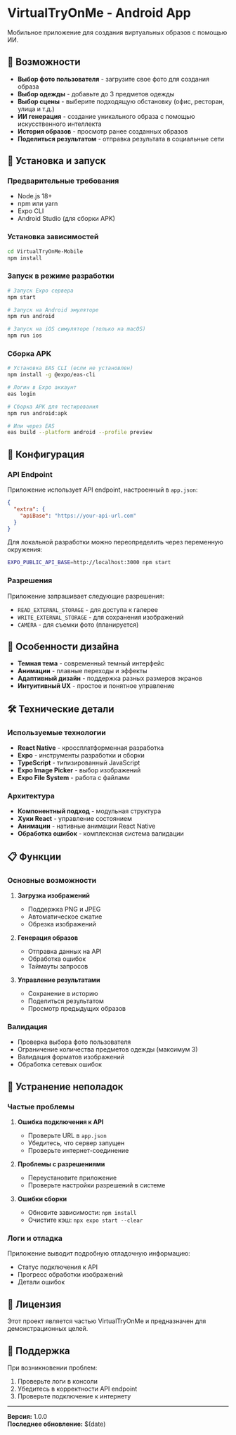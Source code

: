 # VirtualTryOnMe - Android App

Мобильное приложение для создания виртуальных образов с помощью ИИ.

## 🚀 Возможности

- **Выбор фото пользователя** - загрузите свое фото для создания образа
- **Выбор одежды** - добавьте до 3 предметов одежды
- **Выбор сцены** - выберите подходящую обстановку (офис, ресторан, улица и т.д.)
- **ИИ генерация** - создание уникального образа с помощью искусственного интеллекта
- **История образов** - просмотр ранее созданных образов
- **Поделиться результатом** - отправка результата в социальные сети

## 📱 Установка и запуск

### Предварительные требования

- Node.js 18+ 
- npm или yarn
- Expo CLI
- Android Studio (для сборки APK)

### Установка зависимостей

```bash
cd VirtualTryOnMe-Mobile
npm install
```

### Запуск в режиме разработки

```bash
# Запуск Expo сервера
npm start

# Запуск на Android эмуляторе
npm run android

# Запуск на iOS симуляторе (только на macOS)
npm run ios
```

### Сборка APK

```bash
# Установка EAS CLI (если не установлен)
npm install -g @expo/eas-cli

# Логин в Expo аккаунт
eas login

# Сборка APK для тестирования
npm run android:apk

# Или через EAS
eas build --platform android --profile preview
```

## 🔧 Конфигурация

### API Endpoint

Приложение использует API endpoint, настроенный в `app.json`:

```json
{
  "extra": {
    "apiBase": "https://your-api-url.com"
  }
}
```

Для локальной разработки можно переопределить через переменную окружения:

```bash
EXPO_PUBLIC_API_BASE=http://localhost:3000 npm start
```

### Разрешения

Приложение запрашивает следующие разрешения:
- `READ_EXTERNAL_STORAGE` - для доступа к галерее
- `WRITE_EXTERNAL_STORAGE` - для сохранения изображений
- `CAMERA` - для съемки фото (планируется)

## 🎨 Особенности дизайна

- **Темная тема** - современный темный интерфейс
- **Анимации** - плавные переходы и эффекты
- **Адаптивный дизайн** - поддержка разных размеров экранов
- **Интуитивный UX** - простое и понятное управление

## 🛠️ Технические детали

### Используемые технологии

- **React Native** - кроссплатформенная разработка
- **Expo** - инструменты разработки и сборки
- **TypeScript** - типизированный JavaScript
- **Expo Image Picker** - выбор изображений
- **Expo File System** - работа с файлами

### Архитектура

- **Компонентный подход** - модульная структура
- **Хуки React** - управление состоянием
- **Анимации** - нативные анимации React Native
- **Обработка ошибок** - комплексная система валидации

## 📋 Функции

### Основные возможности

1. **Загрузка изображений**
   - Поддержка PNG и JPEG
   - Автоматическое сжатие
   - Обрезка изображений

2. **Генерация образов**
   - Отправка данных на API
   - Обработка ошибок
   - Таймауты запросов

3. **Управление результатами**
   - Сохранение в историю
   - Поделиться результатом
   - Просмотр предыдущих образов

### Валидация

- Проверка выбора фото пользователя
- Ограничение количества предметов одежды (максимум 3)
- Валидация форматов изображений
- Обработка сетевых ошибок

## 🚨 Устранение неполадок

### Частые проблемы

1. **Ошибка подключения к API**
   - Проверьте URL в `app.json`
   - Убедитесь, что сервер запущен
   - Проверьте интернет-соединение

2. **Проблемы с разрешениями**
   - Переустановите приложение
   - Проверьте настройки разрешений в системе

3. **Ошибки сборки**
   - Обновите зависимости: `npm install`
   - Очистите кэш: `npx expo start --clear`

### Логи и отладка

Приложение выводит подробную отладочную информацию:
- Статус подключения к API
- Прогресс обработки изображений
- Детали ошибок

## 📄 Лицензия

Этот проект является частью VirtualTryOnMe и предназначен для демонстрационных целей.

## 🤝 Поддержка

При возникновении проблем:
1. Проверьте логи в консоли
2. Убедитесь в корректности API endpoint
3. Проверьте подключение к интернету

---

**Версия:** 1.0.0  
**Последнее обновление:** $(date)
